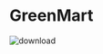 # GreenMart
![download](https://user-images.githubusercontent.com/91790045/162378809-996e088b-9302-4e8e-8392-da66aab361c7.jpeg)
